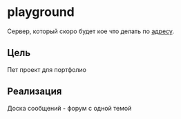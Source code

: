 # playground
  Сервер, который скоро будет кое что делать по [адресу](https://imakiri.ddns.net).
 
## Цель
  Пет проект для портфолио
 
## Реализация
  Доска сообщений - форум с одной темой
 
